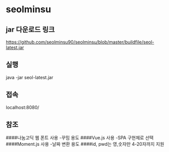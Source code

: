 # seolminsu

## jar 다운로드 링크

https://github.com/seolminsu90/seolminsu/blob/master/buildfile/seol-latest.jar

## 실행

java -jar seol-latest.jar

## 접속

localhost:8080/

## 참조

####나눔고딕 웹 폰트 사용
-꾸밈 용도
####Vue.js 사용
-SPA 구현체로 선택
####Moment.js 사용
-날짜 변환 용도
####id, pwd는 영,숫자만 4-20자까지 지원


